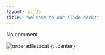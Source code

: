 ```yaml
---
layout: slide
title: "Welcome to our slide deck!"
---
```


No comment

![orderedlistocat](https://octodex.github.com/images/orderedlistocat.png)
{: .center}
